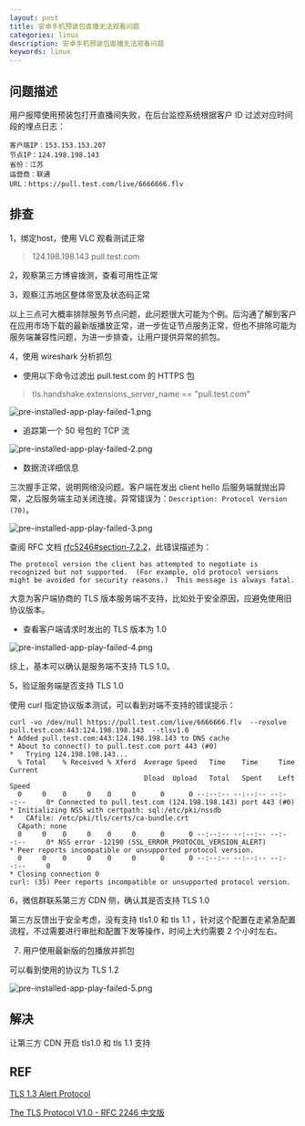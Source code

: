 ```yaml
---
layout: post
title: 安卓手机预装包直播无法观看问题
categories: linux
description: 安卓手机预装包直播无法观看问题
keywords: linux
---
```


## 问题描述

用户报障使用预装包打开直播间失败，在后台监控系统根据客户 ID 过滤对应时间段的埋点日志：

```
客户端IP：153.153.153.207
节点IP：124.198.198.143
省份：江苏
运营商：联通
URL：https://pull.test.com/live/6666666.flv 
```

## 排查

1，绑定host，使用 VLC 观看测试正常

> 124.198.198.143 pull.test.com

2，观察第三方博睿拨测，查看可用性正常

3，观察江苏地区整体带宽及状态码正常

以上三点可大概率排除服务节点问题，此问题很大可能为个例。后沟通了解到客户在应用市场下载的最新版播放正常，进一步佐证节点服务正常，但也不排除可能为服务端兼容性问题，为进一步排查，让用户提供异常的抓包。

4，使用 wireshark 分析抓包

 - 使用以下命令过滤出 pull.test.com 的 HTTPS 包

> tls.handshake.extensions_server_name == "pull.test.com"

![pre-installed-app-play-failed-1.png](https://s2.loli.net/2022/12/04/6rh31te8YfyqIMg.png)

 - 追踪第一个 50 号包的 TCP 流

![pre-installed-app-play-failed-2.png](https://s2.loli.net/2022/12/04/kRXBjUSwmINe8Hd.png)

 - 数据流详细信息

三次握手正常，说明网络没问题。客户端在发出 client hello 后服务端就抛出异常，之后服务端主动关闭连接。异常错误为：`Description: Protocol Version (70)`。

![pre-installed-app-play-failed-3.png](https://s2.loli.net/2022/12/04/YOEWeT5ALo74ju6.png)

查阅 RFC 文档 [rfc5246#section-7.2.2](https://www.rfc-editor.org/rfc/rfc5246#section-7.2.2)，此错误描述为：

```
The protocol version the client has attempted to negotiate is recognized but not supported.  (For example, old protocol versions might be avoided for security reasons.)  This message is always fatal.
```

大意为客户端协商的 TLS 版本服务端不支持，比如处于安全原因，应避免使用旧协议版本。

 - 查看客户端请求时发出的 TLS 版本为 1.0

![pre-installed-app-play-failed-4.png](https://s2.loli.net/2022/12/04/Lq2fhmk6HDScFso.png)

综上，基本可以确认是服务端不支持 TLS 1.0。

5，验证服务端是否支持 TLS 1.0

使用 curl 指定协议版本测试，可以看到对端不支持的错误提示：

```shell
curl -vo /dev/null https://pull.test.com/live/6666666.flv  --resolve pull.test.com:443:124.198.198.143  --tlsv1.0
* Added pull.test.com:443:124.198.198.143 to DNS cache
* About to connect() to pull.test.com port 443 (#0)
*   Trying 124.198.198.143...
  % Total    % Received % Xferd  Average Speed   Time    Time     Time  Current
                                 Dload  Upload   Total   Spent    Left  Speed
  0     0    0     0    0     0      0      0 --:--:-- --:--:-- --:--:--     0* Connected to pull.test.com (124.198.198.143) port 443 (#0)
* Initializing NSS with certpath: sql:/etc/pki/nssdb
*   CAfile: /etc/pki/tls/certs/ca-bundle.crt
  CApath: none
  0     0    0     0    0     0      0      0 --:--:-- --:--:-- --:--:--     0* NSS error -12190 (SSL_ERROR_PROTOCOL_VERSION_ALERT)
* Peer reports incompatible or unsupported protocol version.
  0     0    0     0    0     0      0      0 --:--:-- --:--:-- --:--:--     0
* Closing connection 0
curl: (35) Peer reports incompatible or unsupported protocol version.
```

6，微信群联系第三方 CDN 侧，确认其是否支持 TLS 1.0

第三方反馈出于安全考虑，没有支持 tls1.0 和 tls 1.1 ，针对这个配置在走紧急配置流程，不过需要进行审批和配置下发等操作，时间上大约需要 2 个小时左右。

7. 用户使用最新版的包播放并抓包

可以看到使用的协议为 TLS 1.2

![pre-installed-app-play-failed-5.png](https://s2.loli.net/2022/12/04/hvoeVTQrc5YFkb4.png)

## 解决

让第三方 CDN 开启 tls1.0 和 tls 1.1 支持

## REF

[TLS 1.3 Alert Protocol](https://github.com/halfrost/Halfrost-Field/blob/master/contents/Protocol/TLS_1.3_Alert_Protocol.md)

[The TLS Protocol V1.0 - RFC 2246 中文版](http://kipway.com/kipway_TSL.html)





